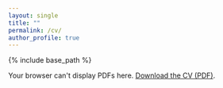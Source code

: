 ```yaml
---
layout: single
title: ""
permalink: /cv/
author_profile: true
---
```


{% include base_path %}

<!-- PDF viewer with download fallback -->
<object data="{{ base_path }}/assets/cv.pdf"
        type="application/pdf"
        width="120%"
        style="height:calc(100vh - 400px)">
  <p>
    Your browser can't display PDFs here.
    <a href="{{ base_path }}/assets/cv.pdf">Download the CV (PDF)</a>.
  </p>
</object>
